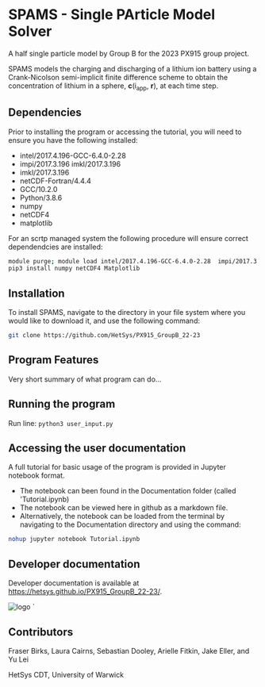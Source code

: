 # SPAMS - Single PArticle Model Solver

A half single particle model by Group B for the 2023 PX915 group project.

SPAMS models the charging and discharging of a lithium ion battery using a Crank-Nicolson semi-implicit finite difference scheme to obtain the
concentration of lithium in a sphere, **c**(i<sub>app</sub>, **r**), at each time step. 

## Dependencies
Prior to installing the program or accessing the tutorial, you will need to ensure you have the following installed:

- intel/2017.4.196-GCC-6.4.0-2.28
- impi/2017.3.196 imkl/2017.3.196
- imkl/2017.3.196
- netCDF-Fortran/4.4.4
- GCC/10.2.0
- Python/3.8.6
- numpy
- netCDF4
- matplotlib

For an scrtp managed system the following procedure will ensure correct dependendcies are installed:

```bash
module purge; module load intel/2017.4.196-GCC-6.4.0-2.28  impi/2017.3.196 imkl/2017.3.196 netCDF-Fortran/4.4.4 GCC/10.2.0 Python/3.8.6
pip3 install numpy netCDF4 Matplotlib
```

## Installation
To install SPAMS, navigate to the directory in your file system where you would like to download it, and use the following command:
```bash
git clone https://github.com/HetSys/PX915_GroupB_22-23
```

## Program Features

Very short summary of what program can do...

## Running the program

Run line: ```python3 user_input.py```

## Accessing the user documentation

A full tutorial for basic usage of the program is provided in Jupyter notebook format.
* The notebook can been found in the Documentation folder (called 'Tutorial.ipynb)
* The notebook can be viewed here in github as a markdown file.
* Alternatively, the notebook can be loaded from the terminal by navigating to the Documentation directory and using the command:
```bash
nohup jupyter notebook Tutorial.ipynb
```

## Developer documentation

Developer documentation is available at https://hetsys.github.io/PX915_GroupB_22-23/.

![logo](https://github.com/HetSys/PX915_GroupB_22-23/assets/120459567/6e1da60c-726c-427d-a9f4-b0177e454a26)
`
## Contributors 
Fraser Birks, Laura Cairns, Sebastian Dooley, Arielle Fitkin, Jake Eller, and Yu Lei

HetSys CDT, University of Warwick

